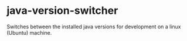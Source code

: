 # java-version-switcher

Switches between the installed java versions for development on a linux (Ubuntu) machine.
